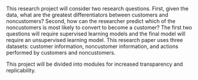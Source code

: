 This research project will consider two research questions. First, given the data, what are the greatest differentiators between customers and noncustomers? 
Second, how can the researcher predict which of the noncustomers is most likely to convert to become a customer?
The first two questions will require supervised learning models and the final model will require an unsupervised learning model.
This research paper uses three datasets: customer information, noncustomer information, and actions performed by customers and noncustomers.

This project will be divided into modules for increased transparency and replicability.
